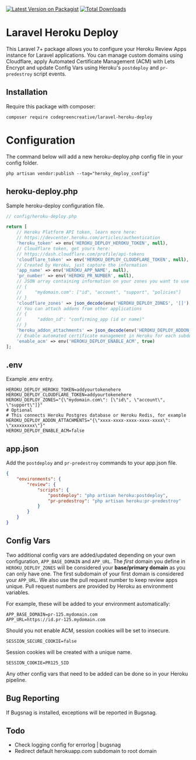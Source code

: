 [![Latest Version on Packagist](https://img.shields.io/packagist/v/codegreencreative/laravel-heroku-deploy.svg?style=flat-square)](https://packagist.org/packages/codegreencreative/laravel-heroku-deploy)
[![Total Downloads](https://img.shields.io/packagist/dt/codegreencreative/laravel-heroku-deploy.svg?style=flat-square)](https://packagist.org/packages/codegreencreative/laravel-heroku-deploy)

# Laravel Heroku Deploy

This Laravel 7+ package allows you to configure your Heroku Review Apps instance for Laravel applications. You can manage custom domains using Cloudflare, apply Automated Certificate Management (ACM) with Lets Encrypt and update Config Vars using Heroku's `postdeploy` and `pr-predestroy` script events.

## Installation

Require this package with composer:

```shell
composer require codegreencreative/laravel-heroku-deploy
```

# Configuration

The command below will add a new heroku-deploy.php config file in your config folder.

```shell
php artisan vendor:publish --tag="heroky_deploy_config"
```

## heroku-deploy.php

Sample heroku-deploy configuration file.

```php
// config/heroku-deploy.php

return [
    // Heroku Platform API token, learn more here:
    // https://devcenter.heroku.com/articles/authentication
    'heroku_token' => env('HEROKU_DEPLOY_HEROKU_TOKEN', null),
    // Cloudflare token, get yours here:
    // https://dash.cloudflare.com/profile/api-tokens
    'cloudflare_token' => env('HEROKU_DEPLOY_CLOUDFLARE_TOKEN', null),
    // Created by Heroku, just capture the information
    'app_name' => env('HEROKU_APP_NAME', null),
    'pr_number' => env('HEROKU_PR_NUMBER', null),
    // JSON array containing information on your zones you want to use for this project
    // {
    //     "mydomain.com": ["id", "account", "support", "policies"]
    // }
    'cloudflare_zones' => json_decode(env('HEROKU_DEPLOY_ZONES', '[]'), true),
    // You can attach addons from other applications
    // {
    //      "addon_id": "confirming_app (id or name)"
    // }
    'heroku_addon_attachments' => json_decode(env('HEROKU_DEPLOY_ADDON_ATTACHMENTS', '[]'), true),
    // Enable automated certificate management in Heroku for each subdomain
    'enable_acm' => env('HEROKU_DEPLOY_ENABLE_ACM', true)
];
```

## .env

Example .env entry.

```
HEROKU_DEPLOY_HEROKU_TOKEN=addyourtokenehere
HEROKU_DEPLOY_CLOUDFLARE_TOKEN=addyourtokenehere
HEROKU_DEPLOY_ZONES="{\"mydomain.com\": [\"id\", \"account\", \"support\"]}"
# Optional
# This connects Heroku Postgres database or Heroku Redis, for example
HEROKU_DEPLOY_ADDON_ATTACHMENTS="{\"xxxx-xxxx-xxxx-xxxx-xxxx\": \"xxxxxxxxx\"}"
HEROKU_DEPLOY_ENABLE_ACM=false
```

## app.json

Add the `postdeploy` and `pr-predestroy` commands to your app.json file.

```json
{
    "environments": {
        "review": {
            "scripts": {
                "postdeploy": "php artisan heroku:postdeploy",
                "pr-predestroy": "php artisan heroku:pr-predestroy"
            }
        }
    }
}
```

## Config Vars

Two additional config vars are added/updated depending on your own configuration, `APP_BASE_DOMAIN` and `APP_URL`. The _first_ domain you define in `HEROKU_DEPLOY_ZONES` will be considered your __base/primary domain__ as you can only have one. The first subdomain of your first domain is considered your `APP_URL`. We also use the pull request number to keep review apps unique. Pull request numbers are provided by Heroku as environment variables.

For example, these will be added to your environment automatically:

```
APP_BASE_DOMAIN=pr-125.mydomain.com
APP_URL=https://id.pr-125.mydomain.com
```

Should you not enable ACM, session cookies will be set to insecure.

```
SESSION_SECURE_COOKIE=false
```

Session cookies will be created with a unique name.

```
SESSION_COOKIE=PR125_SID
```

Any other config vars that need to be added can be done so in your Heroku pipeline.

## Bug Reporting

If Bugsnag is installed, exceptions will be reported in Bugsnag.

## Todo

- Check logging config for errorlog | bugsnag
- Redirect default herokuapp.com subdomain to root domain